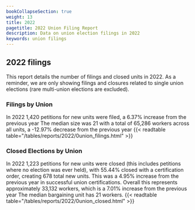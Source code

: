 ```yaml
---
bookCollapseSection: true
weight: 13
title: 2022
pagetitle: 2022 Union Filing Report
description: Data on union election filings in 2022
keywords: union filings
---
```


## 2022 filings

This report details the number of filings and closed units in 2022. As a reminder, we are only showing filings and closures related to single union elections (rare multi-union elections are excluded).

### Filings by Union
In 2022 1,420 petitions for new units were filed, a 6.37% increase from the previous year The median size was 21 with a total of 65,286 workers across all units, a -12.97% decrease from the previous year
{{< readtable table="/tables/reports/2022/0union_filings.html" >}}

### Closed Elections by Union
In 2022 1,223 petitions for new units were closed (this includes petitions where no election was ever held), with 55.44% closed with a certification order, creating 678 total new units. This was a 4.95% increase from the previous year in successful union certifications. Overall this represents approximately 33,132 workers, which is a 7.01% increase from the previous year The median bargaining unit has 21 workers.
{{< readtable table="/tables/reports/2022/0union_closed.html" >}}
